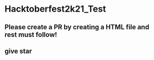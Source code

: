 # Hacktoberfest2k21_Test

## Please create a PR by creating a HTML file and rest must follow!
## give star

